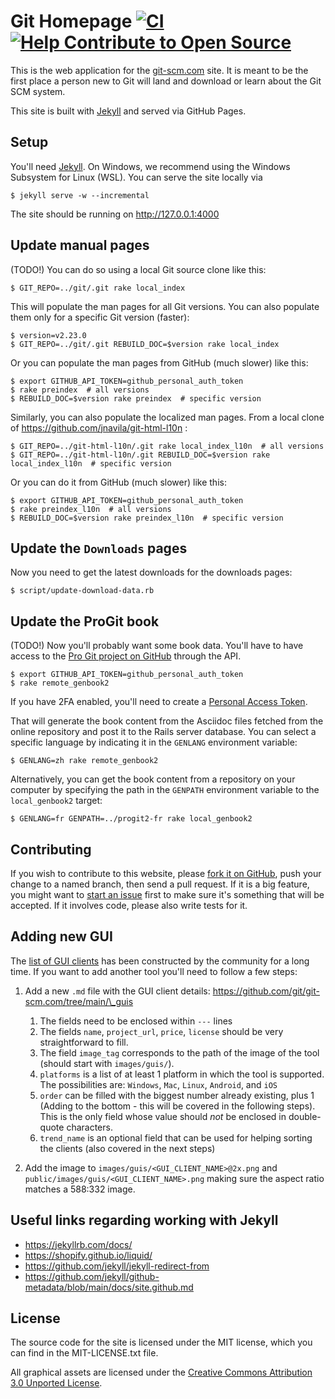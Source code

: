 # Git Homepage [![CI](https://github.com/git/git-scm.com/actions/workflows/ci.yml/badge.svg)](https://github.com/git/git-scm.com/actions/workflows/ci.yml) [![Help Contribute to Open Source](https://www.codetriage.com/git/git-scm.com/badges/users.svg)](https://www.codetriage.com/git/git-scm.com)

This is the web application for the [git-scm.com](https://git-scm.com) site.  It is meant to be the
first place a person new to Git will land and download or learn about the
Git SCM system.

This site is built with [Jekyll](https://jekyllrb.com/) and served via GitHub Pages.

## Setup

You'll need [Jekyll](https://jekyllrb.com/). On Windows, we recommend using the Windows Subsystem for Linux (WSL). You can serve the site locally via

    $ jekyll serve -w --incremental

The site should be running on http://127.0.0.1:4000

## Update manual pages

(TODO!)
You can do so using a local Git source clone like this:

    $ GIT_REPO=../git/.git rake local_index

This will populate the man pages for all Git versions. You can also populate them only for a specific Git version (faster):

    $ version=v2.23.0
    $ GIT_REPO=../git/.git REBUILD_DOC=$version rake local_index

Or you can populate the man pages from GitHub (much slower) like this:

    $ export GITHUB_API_TOKEN=github_personal_auth_token
    $ rake preindex  # all versions
    $ REBUILD_DOC=$version rake preindex  # specific version

Similarly, you can also populate the localized man pages. From a local clone of https://github.com/jnavila/git-html-l10n :

    $ GIT_REPO=../git-html-l10n/.git rake local_index_l10n  # all versions
    $ GIT_REPO=../git-html-l10n/.git REBUILD_DOC=$version rake local_index_l10n  # specific version

Or you can do it from GitHub (much slower) like this:

    $ export GITHUB_API_TOKEN=github_personal_auth_token
    $ rake preindex_l10n  # all versions
    $ REBUILD_DOC=$version rake preindex_l10n  # specific version

## Update the `Downloads` pages

Now you need to get the latest downloads for the downloads pages:

    $ script/update-download-data.rb

## Update the ProGit book

(TODO!)
Now you'll probably want some book data. You'll have
to have access to the [Pro Git project on GitHub](https://github.com/progit/progit2) through the API.

    $ export GITHUB_API_TOKEN=github_personal_auth_token
    $ rake remote_genbook2

If you have 2FA enabled, you'll need to create a [Personal Access Token](https://help.github.com/articles/creating-an-access-token-for-command-line-use/).    

That will generate the book content from the Asciidoc files fetched from the online repository and post it to the Rails server database. You can select a specific language by indicating it in the `GENLANG` environment variable:

    $ GENLANG=zh rake remote_genbook2

Alternatively, you can get the book content from a repository on your computer by specifying the path in the `GENPATH` environment variable to the `local_genbook2` target:

    $ GENLANG=fr GENPATH=../progit2-fr rake local_genbook2

## Contributing

If you wish to contribute to this website, please [fork it on GitHub](https://github.com/git/git-scm.com), push your
change to a named branch, then send a pull request. If it is a big feature,
you might want to [start an issue](https://github.com/git/git-scm.com/issues/new) first to make sure it's something that will
be accepted. If it involves code, please also write tests for it.

## Adding new GUI

The [list of GUI clients](https://git-scm.com/downloads/guis) has been constructed by the community for a long time. If you want to add another tool you'll need to follow a few steps:

1. Add a new `.md` file with the GUI client details: https://github.com/git/git-scm.com/tree/main/\_guis
    1. The fields need to be enclosed within `---` lines
    2. The fields `name`, `project_url`, `price`, `license` should be very straightforward to fill.
    3. The field `image_tag` corresponds to the path of the image of the tool (should start with `images/guis/`).
    4. `platforms` is a list of at least 1 platform in which the tool is supported. The possibilities are: `Windows`, `Mac`, `Linux`, `Android`, and `iOS`
    5. `order` can be filled with the biggest number already existing, plus 1 (Adding to the bottom - this will be covered in the following steps). This is the only field whose value should _not_ be enclosed in double-quote characters.
    6. `trend_name` is an optional field that can be used for helping sorting the clients (also covered in the next steps)

2. Add the image to `images/guis/<GUI_CLIENT_NAME>@2x.png` and `public/images/guis/<GUI_CLIENT_NAME>.png` making sure the aspect ratio matches a 588:332 image.

## Useful links regarding working with Jekyll

* https://jekyllrb.com/docs/
* https://shopify.github.io/liquid/
* https://github.com/jekyll/jekyll-redirect-from
* https://github.com/jekyll/github-metadata/blob/main/docs/site.github.md

## License

The source code for the site is licensed under the MIT license, which you can find in
the MIT-LICENSE.txt file.

All graphical assets are licensed under the
[Creative Commons Attribution 3.0 Unported License](https://creativecommons.org/licenses/by/3.0/).
